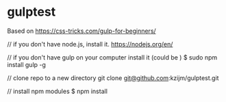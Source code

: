 # gulptest

Based on https://css-tricks.com/gulp-for-beginners/

// if you don't have node.js, install it.
https://nodejs.org/en/

// if you don't have gulp on your computer install it (could be )
$ sudo npm install gulp -g

// clone repo to a new directory
git clone git@github.com:kzijm/gulptest.git

// install npm modules
$ npm install